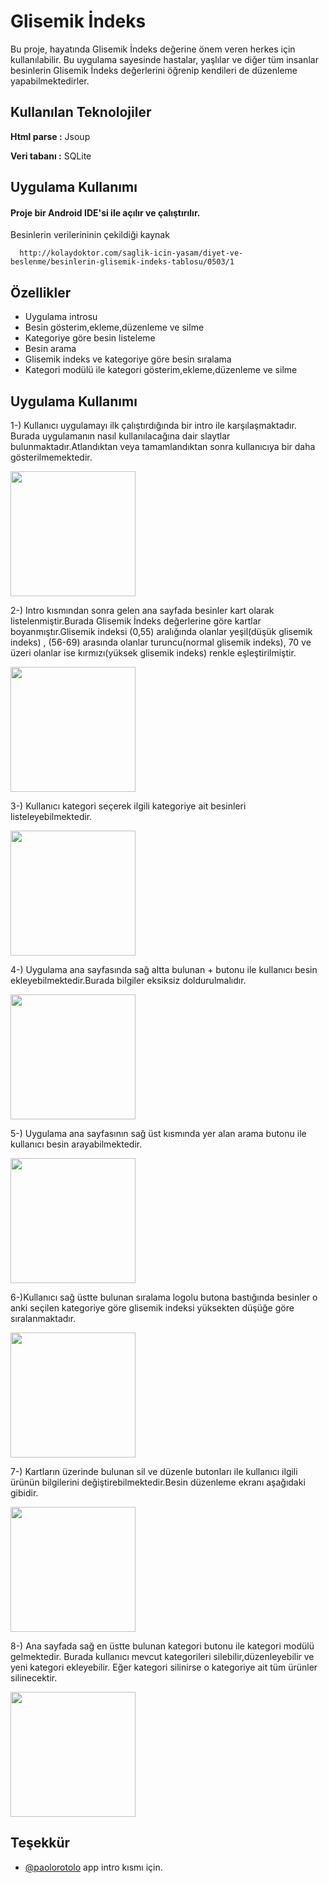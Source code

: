 
# Glisemik İndeks 

Bu proje, hayatında Glisemik İndeks değerine önem veren herkes için kullanılabilir.
Bu uygulama sayesinde hastalar, yaşlılar ve diğer tüm insanlar besinlerin Glisemik İndeks değerlerini öğrenip kendileri de düzenleme yapabilmektedirler.

## Kullanılan Teknolojiler

**Html parse :** Jsoup

**Veri tabanı :** SQLite

  
## Uygulama Kullanımı

#### Proje bir Android IDE'si ile açılır ve çalıştırılır.

Besinlerin verilerininin çekildiği kaynak 

```http
  http://kolaydoktor.com/saglik-icin-yasam/diyet-ve-beslenme/besinlerin-glisemik-indeks-tablosu/0503/1
```




  
## Özellikler

- Uygulama introsu
- Besin gösterim,ekleme,düzenleme ve silme
- Kategoriye göre besin listeleme
- Besin arama 
- Glisemik indeks ve kategoriye göre besin sıralama
- Kategori modülü ile kategori gösterim,ekleme,düzenleme ve silme



  
## Uygulama Kullanımı

1-) Kullanıcı uygulamayı ilk çalıştırdığında bir intro ile karşılaşmaktadır.
Burada uygulamanın nasıl kullanılacağına dair slaytlar bulunmaktadır.Atlandıktan veya tamamlandıktan sonra kullanıcıya bir daha gösterilmemektedir.

<p> 
<a href="https://github.com/ahmetkarli/Android-GlisemikIndeks/blob/main/images/1.png" target="_blank">
<img src="https://github.com/ahmetkarli/Android-GlisemikIndeks/blob/main/images/1.png" width="200" style="max-width:100%;"></a>
</p>

2-) Intro kısmından sonra gelen ana sayfada besinler kart olarak listelenmiştir.Burada Glisemik İndeks değerlerine göre kartlar boyanmıştır.Glisemik indeksi (0,55) aralığında olanlar yeşil(düşük glisemik indeks) , (56-69) arasında olanlar turuncu(normal glisemik indeks), 70 ve üzeri olanlar ise kırmızı(yüksek glisemik indeks) renkle eşleştirilmiştir.
<p> 
<a href="https://github.com/ahmetkarli/Android-GlisemikIndeks/blob/main/images/2.png" target="_blank">
<img src="https://github.com/ahmetkarli/Android-GlisemikIndeks/blob/main/images/2.png" width="200" style="max-width:100%;"></a> 
</p>

3-) Kullanıcı kategori seçerek ilgili kategoriye ait besinleri listeleyebilmektedir.
<p>
  
<a href="https://github.com/ahmetkarli/Android-GlisemikIndeks/blob/main/images/3.png" target="_blank">
<img src="https://github.com/ahmetkarli/Android-GlisemikIndeks/blob/main/images/3.png" width="200" style="max-width:100%;"></a>
  
</p>


4-) Uygulama ana sayfasında sağ altta bulunan + butonu ile kullanıcı besin ekleyebilmektedir.Burada bilgiler eksiksiz doldurulmalıdır.

<p>
  
<a href="https://github.com/ahmetkarli/Android-GlisemikIndeks/blob/main/images/4.png" target="_blank">
<img src="https://github.com/ahmetkarli/Android-GlisemikIndeks/blob/main/images/4.png" width="200" style="max-width:100%;"></a>
  
</p>

5-)  Uygulama ana sayfasının sağ üst kısmında yer alan arama butonu ile kullanıcı besin arayabilmektedir.

<p>
  
<a href="https://github.com/ahmetkarli/Android-GlisemikIndeks/blob/main/images/5.png" target="_blank">
<img src="https://github.com/ahmetkarli/Android-GlisemikIndeks/blob/main/images/5.png" width="200" style="max-width:100%;"></a>
  
</p>

6-)Kullanıcı sağ üstte bulunan sıralama logolu butona bastığında besinler o anki seçilen kategoriye göre glisemik indeksi yüksekten düşüğe göre sıralanmaktadır.

<p>
  
<a href="https://github.com/ahmetkarli/Android-GlisemikIndeks/blob/main/images/6.png" target="_blank">
<img src="https://github.com/ahmetkarli/Android-GlisemikIndeks/blob/main/images/6.png" width="200" style="max-width:100%;"></a>
  
</p>


7-) Kartların üzerinde bulunan sil ve düzenle butonları ile kullanıcı ilgili ürünün bilgilerini değiştirebilmektedir.Besin düzenleme ekranı aşağıdaki gibidir.

<p>
  
<a href="https://github.com/ahmetkarli/Android-GlisemikIndeks/blob/main/images/7.png" target="_blank">
<img src="https://github.com/ahmetkarli/Android-GlisemikIndeks/blob/main/images/7.png" width="200" style="max-width:100%;"></a>
  
</p>

8-) Ana sayfada sağ en üstte bulunan kategori butonu ile kategori modülü gelmektedir.
Burada kullanıcı mevcut kategorileri silebilir,düzenleyebilir ve yeni kategori ekleyebilir.
Eğer kategori silinirse o kategoriye ait tüm ürünler silinecektir.


<p>
  
<a href="https://github.com/ahmetkarli/Android-GlisemikIndeks/blob/main/images/8.png" target="_blank">
<img src="https://github.com/ahmetkarli/Android-GlisemikIndeks/blob/main/images/8.png" width="200" style="max-width:100%;"></a>
  
</p>
  
##  Teşekkür

- [@paolorotolo](https://github.com/paolorotolo/AppIntro) app intro kısmı için.

  
